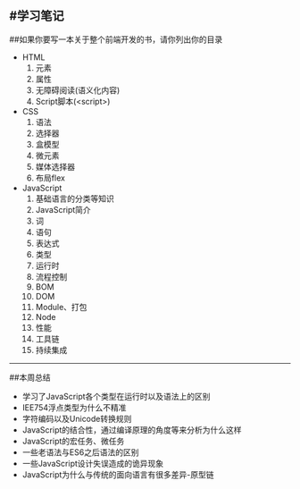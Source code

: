 #学习笔记
---
##如果你要写一本关于整个前端开发的书，请你列出你的目录
- HTML
   1. 元素
   2. 属性
   3. 无障碍阅读(语义化内容)
   4. Script脚本(\<script>)
- CSS
    1. 语法
    2. 选择器
    3. 盒模型
    4. 微元素
    5. 媒体选择器
    4. 布局flex
- JavaScript
    1. 基础语言的分类等知识
    2. JavaScript简介
    3. 词
    4. 语句
    5. 表达式
    6. 类型
    7. 运行时
    8. 流程控制
    9. BOM
    10. DOM
    11. Module、打包
    12. Node
    13. 性能
    14. 工具链
    15. 持续集成
---
##本周总结
- 学习了JavaScript各个类型在运行时以及语法上的区别
- IEE754浮点类型为什么不精准
- 字符编码以及Unicode转换规则
- JavaScript的结合性，通过编译原理的角度等来分析为什么这样
- JavaScript的宏任务、微任务
- 一些老语法与ES6之后语法的区别
- 一些JavaScript设计失误造成的诡异现象
- JavaScript为什么与传统的面向语言有很多差异-原型链
    
